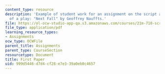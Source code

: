 ```yaml
---
content_type: resource
description: 'Example of student work for an assignment on the script and production
  of a play: "Next Fall" by Geoffrey Nauffts.'
file: https://ol-ocw-studio-app-qa.s3.amazonaws.com/courses/21m-710-script-analysis-fall-2011/999d5446d7d4cf28e7e339a0eb0c4657_MIT21M_710F11_Paper_1.pdf
file_type: application/pdf
learning_resource_types:
- Assignments
ocw_type: OCWFile
parent_title: Assignments
parent_type: CourseSection
resourcetype: Document
title: First Paper
uid: 999d5446-d7d4-cf28-e7e3-39a0eb0c4657
---
```

